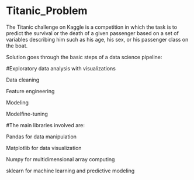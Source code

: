 # Titanic_Problem

The Titanic challenge on Kaggle is a competition in which the task is to predict the survival or the death of a given passenger based on a set of variables describing him such as his age, his sex, or his passenger class on the boat.

Solution goes through the basic steps of a data science pipeline:

#Exploratory data analysis with visualizations

Data cleaning

Feature engineering

Modeling

Modelfine-tuning

#The main libraries involved are:

Pandas for data manipulation

Matplotlib for data visualization

Numpy for multidimensional array computing

sklearn for machine learning and predictive modeling
